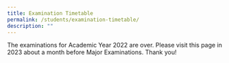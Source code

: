 ```yaml
---
title: Examination Timetable
permalink: /students/examination-timetable/
description: ""
---
```

<p>The examinations for Academic Year 2022 are over. Please visit this page in 2023 about a month before Major Examinations. Thank you!</p>